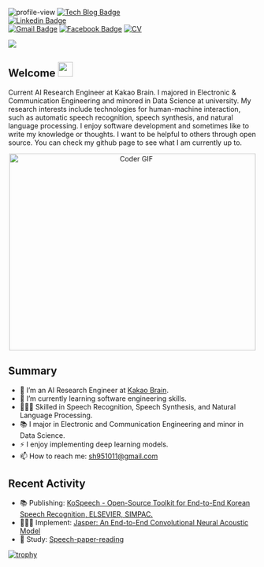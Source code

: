 ![profile-view](https://komarev.com/ghpvc/?username=sooftware)
[![Tech Blog Badge](http://img.shields.io/badge/-Tech%20blog-black?style=flat-square&logo=github&link=https://zzsza.github.io/)](https://sooftware.github.io/)	
[![Linkedin Badge](https://img.shields.io/badge/-LinkedIn-blue?style=flat-square&logo=Linkedin&logoColor=white&link=https://www.linkedin.com/in/Soo-hwan/)](https://www.linkedin.com/in/Soo-hwan/)	
[![Gmail Badge](https://img.shields.io/badge/Gmail-d14836?style=flat-square&logo=Gmail&logoColor=white&link=mailto:sh951011@gmail.com)](mailto:sh951011@gmail.com)
[![Facebook Badge](https://img.shields.io/badge/facebook-1877f2?style=flat-square&logo=facebook&logoColor=white&link=https://www.facebook.com/sooftware95)](https://www.facebook.com/zzsza)
[![CV](https://img.shields.io/badge/CurriculumVitae-blue?style=flat-square&logo=LaTex&logoColor=white&link=mailto:sh951011@gmail.com)](https://github.com/sooftware/sooftware/blob/master/CV.pdf)


<img src="https://github.com/sooftware/sooftware/blob/master/intro.gif">

## Welcome <img src="https://h5p.org/sites/default/files/h5p/content/295752/images/file-5b73018c5fa4b.gif" width="30px">   
  
Current AI Research Engineer at Kakao Brain. I majored in Electronic & Communication Engineering and minored in Data Science at university. My research interests include technologies for human-machine interaction, such as automatic speech recognition, speech synthesis, and natural language processing. I enjoy software development and sometimes like to write my knowledge or thoughts. I want to be helpful to others through open source. You can check my github page to see what I am currently up to.
  

<p  align="center"><img src="https://github.com/sooftware/sooftware/blob/master/images/code.gif" alt="Coder GIF" width="500" height="400">
  
## Summary
- 🔭 I’m an AI Research Engineer at [Kakao Brain](https://www.kakaobrain.com/).
- 🌱 I’m currently learning software engineering skills.
- 👨🏼‍💻 Skilled in Speech Recognition, Speech Synthesis, and Natural Language Processing.
- 📚 I major in Electronic and Communication Engineering and minor in Data Science.
- ⚡ I enjoy implementing deep learning models.
- 📫 How to reach me: sh951011@gmail.com
  
## Recent Activity
- 📚 Publishing: [KoSpeech - Open-Source Toolkit for End-to-End Korean Speech Recognition, ELSEVIER, SIMPAC.](https://www.sciencedirect.com/science/article/pii/S2665963821000026)  
- 👨🏼‍💻 Implement: [Jasper: An End-to-End Convolutional Neural Acoustic Model](https://github.com/sooftware/jasper-pytorch)  
- 👯 Study: [Speech-paper-reading](https://github.com/speech-paper-reading/speech-paper-reading)
  
[![trophy](https://github-profile-trophy.vercel.app/?username=sooftware)](https://github.com/ryo-ma/github-profile-trophy)


<!--
**sooftware/sooftware** is a ✨ _special_ ✨ repository because its `README.md` (this file) appears on your GitHub profile.
  
Here are some ideas to get you started:

- 🔭 I’m currently working on ...
- 🌱 I’m currently learning ...
- 👯 I’m looking to collaborate on ...
- 🤔 I’m looking for help with ...
- 💬 Ask me about ...
- 📫 How to reach me: ...
- 😄 Pronouns: ...
- ⚡ Fun fact: ...
-->
